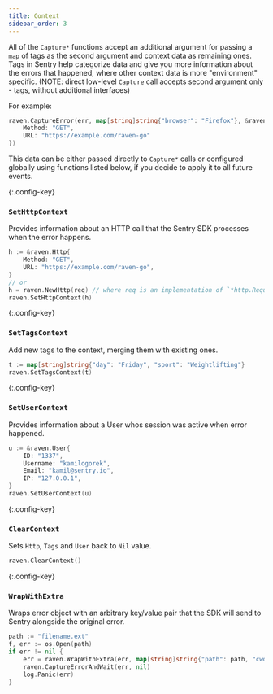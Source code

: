 ```yaml
---
title: Context
sidebar_order: 3
---
```


All of the `Capture*` functions accept an additional argument for passing a `map` of tags as the second argument and context data as remaining ones.
Tags in Sentry help categorize data and give you more information about the errors that happened, where other context data is more "environment" specific.
(NOTE: direct low-level `Capture` call accepts second argument only - tags, without additional interfaces)

For example:

```go
raven.CaptureError(err, map[string]string{"browser": "Firefox"}, &raven.Http{
    Method: "GET",
    URL: "https://example.com/raven-go"
})
```

This data can be either passed directly to `Capture*` calls or configured globally using functions listed below, if you decide to apply it to all future events.

{:.config-key}
### `SetHttpContext`

Provides information about an HTTP call that the Sentry SDK processes when the error happens.

```go
h := &raven.Http{
    Method: "GET",
    URL: "https://example.com/raven-go",
}
// or
h = raven.NewHttp(req) // where req is an implementation of `*http.Request` interface
raven.SetHttpContext(h)
```

{:.config-key}
### `SetTagsContext`

Add new tags to the context, merging them with existing ones.

```go
t := map[string]string{"day": "Friday", "sport": "Weightlifting"}
raven.SetTagsContext(t)
```

{:.config-key}
### `SetUserContext`

Provides information about a User whos session was active when error happened.

```go
u := &raven.User{
    ID: "1337",
    Username: "kamilogorek",
    Email: "kamil@sentry.io",
    IP: "127.0.0.1",
}
raven.SetUserContext(u)
```

{:.config-key}
### `ClearContext`

Sets `Http`, `Tags` and `User` back to `Nil` value.

```go
raven.ClearContext()
```

{:.config-key}
### `WrapWithExtra`

Wraps error object with an arbitrary key/value pair that the SDK will send to Sentry alongside the original error.

```go
path := "filename.ext"
f, err := os.Open(path)
if err != nil {
    err = raven.WrapWithExtra(err, map[string]string{"path": path, "cwd": os.Getwd()}
    raven.CaptureErrorAndWait(err, nil)
    log.Panic(err)
}
```

